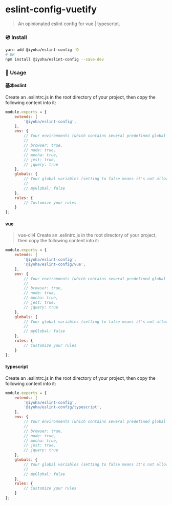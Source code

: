 # eslint-config-vuetify
> An opinionated eslint config for vue | typescript.

### 💿 Install
```bash
yarn add @iyoha/eslint-config -D
# OR
npm install @iyoha/eslint-config --save-dev
```

### 🚀 Usage
#### 基本eslint
Create an .eslintrc.js in the root directory of your project, then copy the following content into it:
```js
module.exports = {
    extends: [
        '@iyoha/eslint-config',
    ],
    env: {
        // Your environments (which contains several predefined global variables)
        //
        // browser: true,
        // node: true,
        // mocha: true,
        // jest: true,
        // jquery: true
    },
    globals: {
        // Your global variables (setting to false means it's not allowed to be reassigned)
        //
        // myGlobal: false
    },
    rules: {
        // Customize your rules
    }
};
```

#### vue
> vue-cli4
Create an .eslintrc.js in the root directory of your project, then copy the following content into it:
```js
module.exports = {
    extends: [
        '@iyoha/eslint-config',
        '@iyoha/eslint-config/vue',
    ],
    env: {
        // Your environments (which contains several predefined global variables)
        //
        // browser: true,
        // node: true,
        // mocha: true,
        // jest: true,
        // jquery: true
    },
    globals: {
        // Your global variables (setting to false means it's not allowed to be reassigned)
        //
        // myGlobal: false
    },
    rules: {
        // Customize your rules
    }
};
```

#### typescript
Create an .eslintrc.js in the root directory of your project, then copy the following content into it:
```js
module.exports = {
    extends: [
        '@iyoha/eslint-config',
        '@iyoha/eslint-config/typescript',
    ],
    env: {
        // Your environments (which contains several predefined global variables)
        //
        // browser: true,
        // node: true,
        // mocha: true,
        // jest: true,
        // jquery: true
    },
    globals: {
        // Your global variables (setting to false means it's not allowed to be reassigned)
        //
        // myGlobal: false
    },
    rules: {
        // Customize your rules
    }
};
```